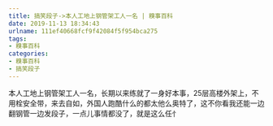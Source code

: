```yaml
---
title: 搞笑段子->本人工地上钢管架工人一名 | 糗事百科
date: 2019-11-13 18:34:43
urlname: 111ef40668fcf9f42084f5f954bca275
tags: 
- 糗事百科
categories:
- 糗事百科
- 搞笑段子
---
```

本人工地上钢管架工人一名，长期以来练就了一身好本事，25层高楼外架上，不用栓安全带，来去自如，外国人跑酷什么的都太他么奥特了，这不你看我还能一边翻钢管一边发段子，一点儿事情都没了，就是这么任忄


